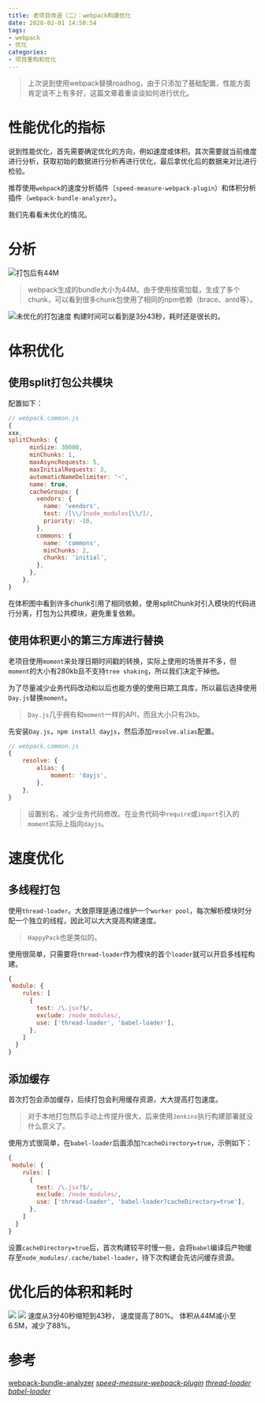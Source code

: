```yaml
---
title: 老项目改造（二）：webpack构建优化
date: 2020-02-01 14:50:54
tags:
- webpack
- 优化
categories:
- 项目重构和优化
---
```

> 上次说到使用webpack替换roadhog，由于只添加了基础配置，性能方面肯定谈不上有多好，这篇文章着重谈谈如何进行优化。

# 性能优化的指标
说到性能优化，首先需要确定优化的方向，例如速度或体积。其次需要就当前维度进行分析，获取初始的数据进行分析再进行优化，最后拿优化后的数据来对比进行检验。

推荐使用`webpack`的速度分析插件（`speed-measure-webpack-plugin`）和体积分析插件（`webpack-bundle-analyzer`）。

我们先看看未优化的情况。
# 分析
![打包后有44M](https://zqfile.banzheshenghuo.com/20210523152257.png)
> webpack生成的bundle大小为44M。由于使用按需加载，生成了多个chunk，可以看到很多chunk包使用了相同的npm依赖（brace、antd等）。

![未优化的打包速度](https://zqfile.banzheshenghuo.com/20210523153204.png)
构建时间可以看到是3分43秒，耗时还是很长的。

# 体积优化

## 使用split打包公共模块

配置如下：
```js
// webpack.common.js
{
xxx, 
splitChunks: {
      minSize: 30000,
      minChunks: 1,
      maxAsyncRequests: 5,
      maxInitialRequests: 3,
      automaticNameDelimiter: '~',
      name: true,
      cacheGroups: {
        vendors: {
          name: 'vendors',
          test: /[\\/]node_modules[\\/]/,
          priority: -10,
        },
        commons: {
          name: 'commons',
          minChunks: 2,
          chunks: 'initial',
        },
      },
    },
}
```

在体积图中看到许多chunk引用了相同依赖，使用splitChunk对引入模块的代码进行分离，打包为公共模块，避免重复依赖。

## 使用体积更小的第三方库进行替换

老项目使用`moment`来处理日期时间戳的转换，实际上使用的场景并不多，但`moment`的大小有280kb且不支持`tree shaking`，所以我们决定干掉他。

为了尽量减少业务代码改动和以后也能方便的使用日期工具库，所以最后选择使用`Day.js`替换`moment`。
> `Day.js`几乎拥有和`moment`一样的API，而且大小只有2kb。

先安装`Day.js`，`npm install dayjs`，然后添加`resolve.alias`配置。
```js
// webpack.common.js
{
	resolve: {
    	alias: {
      		moment: 'dayjs',
    	},
  	},
}
```
> 设置别名，减少业务代码修改。在业务代码中`require`或`import`引入的`moment`实际上指向`dayjs`。

# 速度优化
## 多线程打包
使用`thread-loader`。大致原理是通过维护一个`worker pool`，每次解析模块时分配一个独立的线程，因此可以大大提高构建速度。
> `HappyPack`也是类似的。

使用很简单，只需要将`thread-loader`作为模块的首个`loader`就可以开启多线程构建。
```js
{
 module: {
    rules: [
      {
        test: /\.jsx?$/,
        exclude: /node_modules/,
        use: ['thread-loader', 'babel-loader'],
      },
    ]
  }
}
```

## 添加缓存
首次打包会添加缓存，后续打包会利用缓存资源，大大提高打包速度。
> 对于本地打包然后手动上传提升很大，后来使用`Jenkins`执行构建部署就没什么意义了。

使用方式很简单，在`babel-loader`后面添加`?cacheDirectory=true`，示例如下：
```js
{
 module: {
    rules: [
      {
        test: /\.jsx?$/,
        exclude: /node_modules/,
        use: ['thread-loader', 'babel-loader?cacheDirectory=true'],
      },
    ]
  }
}
```
设置`cacheDirectory=true`后，首次构建较平时慢一些，会将`babel`编译后产物缓存至`node_modules/.cache/babel-loader`，待下次构建会先访问缓存资源。

# 优化后的体积和耗时

![](https://zqfile.banzheshenghuo.com/20210525210649.png)
![](https://zqfile.banzheshenghuo.com/20210525211032.png)
速度从3分40秒缩短到43秒， 速度提高了80%。
体积从44M减小至6.5M，减少了88%。

# 参考
[webpack-bundle-analyzer](https://github.com/webpack-contrib/webpack-bundle-analyzer)
[_speed-measure-webpack-plugin_](https://github.com/stephencookdev/speed-measure-webpack-plugin)
[_thread-loader_](https://github.com/webpack-contrib/thread-loader)
[_babel-loader_](https://github.com/babel/babel-loader)
